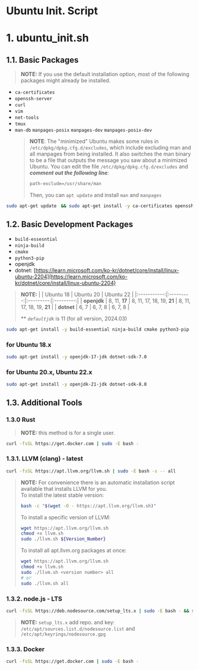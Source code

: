 # Ubuntu Init. Script

# 1. ubuntu_init.sh

## 1.1. Basic Packages

> **NOTE:** If you use the default installation option, most of the following packages might already be installed.

- `ca-certificates`
- `openssh-server`
- `curl`
- `vim`
- `net-tools`
- `tmux`
- `man-db` `manpages-posix` `manpages-dev` `manpages-posix-dev`
   > **NOTE**: The "minimized" Ubuntu makes some rules in `/etc/dpkg/dpkg.cfg.d/excludes`,
   > which include excluding man and all manpages from being installed.
   > It also switches the man binary to be a file that outputs the message you saw about a minimized Ubuntu.
   > You can edit the file `/etc/dpkg/dpkg.cfg.d/excludes` and **_comment out the following line_**:
   > ```sh
   > path-exclude=/usr/share/man
   > ```
   > Then, you can `apt update` and install `man` and `manpages`

```sh
sudo apt-get update　&& sudo apt-get install -y ca-certificates openssh-server curl vim net-tools tmux man-db manpages-posix manpages-dev manpages-posix-dev
```

## 1.2. Basic Development Packages

- `build-essesntial`
- `ninja-build`
- `cmake`
- `python3-pip`
- openjdk
- dotnet: [https://learn.microsoft.com/ko-kr/dotnet/core/install/linux-ubuntu-2204](https://learn.microsoft.com/ko-kr/dotnet/core/install/linux-ubuntu-2204)

> **NOTE:**
> |             | Ubuntu 18 | Ubuntu 20 | Ubuntu 22 |
> |:-----------:|:---------:|:---------:|:---------:|
> | **openjdk** | 8, 11, **17** | 8, 11, 17, 18, 19, **21** | 8, 11, 17, 18, 19, **21** |
> | **dotnet**  | 6, 7      | 6, 7, 8   | 6, 7, 8   |
> 
> \*\* _`defaultjdk`_ is 11 (for all version, 2024.03)

```sh
sudo apt-get install -y build-essential ninja-build cmake python3-pip
```

### for Ubuntu 18.x

```sh
sudo apt-get install -y openjdk-17-jdk dotnet-sdk-7.0
```

### for Ubuntu 20.x, Ubuntu 22.x

```sh
sudo apt-get install -y openjdk-21-jdk dotnet-sdk-8.0
```

## 1.3. Additional Tools

### 1.3.0 Rust

> **NOTE:** this method is for a single user.

```sh
curl -fsSL https://get.docker.com | sudo -E bash -
```

### 1.3.1. LLVM (clang) - latest

```sh
curl -fsSL https://apt.llvm.org/llvm.sh | sudo -E bash -s -- all
```

> **NOTE:**
> For convenience there is an automatic installation script available that installs LLVM for you.<br/>
> To install the latest stable version:
> ```sh
> bash -c "$(wget -O - https://apt.llvm.org/llvm.sh)"
> ```
> To install a specific version of LLVM:
> ```sh
> wget https://apt.llvm.org/llvm.sh
> chmod +x llvm.sh
> sudo ./llvm.sh ${Version_Number}
> ```
> To install all apt.llvm.org packages at once:
> ```sh
> wget https://apt.llvm.org/llvm.sh
> chmod +x llvm.sh
> sudo ./llvm.sh <version number> all
> # or
> sudo ./llvm.sh all
> ```

### 1.3.2. node.js - LTS

```sh
curl -fsSL https://deb.nodesource.com/setup_lts.x | sudo -E bash - && sudo apt-get install -y nodejs
```

> **NOTE:** `setup_lts.x` add repo. and key: `/etc/apt/sources.list.d/nodesource.list` and `/etc/apt/keyrings/nodesource.gpg`

### 1.3.3. Docker

```sh
curl -fsSL https://get.docker.com | sudo -E bash -
```
